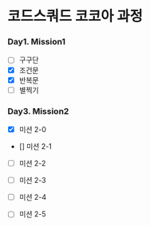 # 코드스쿼드 코코아 과정

### Day1. Mission1
- [ ] 구구단 
- [x] 조건문
- [x] 반복문
- [ ] 별찍기

### Day3. Mission2
- [x] 미션 2-0 
- [] 미션 2-1
- [ ] 미션 2-2
- [ ] 미션 2-3
- [ ] 미션 2-4
- [ ] 미션 2-5


